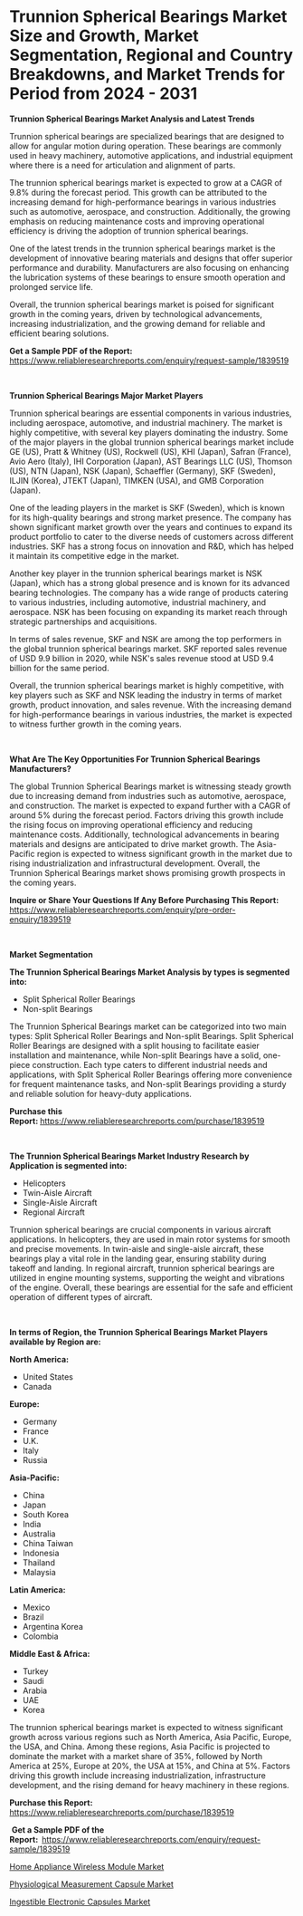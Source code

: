 <p><h1>Trunnion Spherical Bearings Market Size and Growth, Market Segmentation, Regional and Country Breakdowns, and Market Trends for Period from 2024 -  2031</h1></p><p><strong>Trunnion Spherical Bearings Market Analysis and Latest Trends</strong></p>
<p><p>Trunnion spherical bearings are specialized bearings that are designed to allow for angular motion during operation. These bearings are commonly used in heavy machinery, automotive applications, and industrial equipment where there is a need for articulation and alignment of parts.</p><p>The trunnion spherical bearings market is expected to grow at a CAGR of 9.8% during the forecast period. This growth can be attributed to the increasing demand for high-performance bearings in various industries such as automotive, aerospace, and construction. Additionally, the growing emphasis on reducing maintenance costs and improving operational efficiency is driving the adoption of trunnion spherical bearings.</p><p>One of the latest trends in the trunnion spherical bearings market is the development of innovative bearing materials and designs that offer superior performance and durability. Manufacturers are also focusing on enhancing the lubrication systems of these bearings to ensure smooth operation and prolonged service life.</p><p>Overall, the trunnion spherical bearings market is poised for significant growth in the coming years, driven by technological advancements, increasing industrialization, and the growing demand for reliable and efficient bearing solutions.</p></p>
<p><strong>Get a Sample PDF of the Report:&nbsp;</strong> <a href="https://www.reliableresearchreports.com/enquiry/request-sample/1839519">https://www.reliableresearchreports.com/enquiry/request-sample/1839519</a></p>
<p>&nbsp;</p>
<p><strong>Trunnion Spherical Bearings Major Market Players</strong></p>
<p><p>Trunnion spherical bearings are essential components in various industries, including aerospace, automotive, and industrial machinery. The market is highly competitive, with several key players dominating the industry. Some of the major players in the global trunnion spherical bearings market include GE (US), Pratt & Whitney (US), Rockwell (US), KHI (Japan), Safran (France), Avio Aero (Italy), IHI Corporation (Japan), AST Bearings LLC (US), Thomson (US), NTN (Japan), NSK (Japan), Schaeffler (Germany), SKF (Sweden), ILJIN (Korea), JTEKT (Japan), TIMKEN (USA), and GMB Corporation (Japan).</p><p>One of the leading players in the market is SKF (Sweden), which is known for its high-quality bearings and strong market presence. The company has shown significant market growth over the years and continues to expand its product portfolio to cater to the diverse needs of customers across different industries. SKF has a strong focus on innovation and R&D, which has helped it maintain its competitive edge in the market.</p><p>Another key player in the trunnion spherical bearings market is NSK (Japan), which has a strong global presence and is known for its advanced bearing technologies. The company has a wide range of products catering to various industries, including automotive, industrial machinery, and aerospace. NSK has been focusing on expanding its market reach through strategic partnerships and acquisitions.</p><p>In terms of sales revenue, SKF and NSK are among the top performers in the global trunnion spherical bearings market. SKF reported sales revenue of USD 9.9 billion in 2020, while NSK's sales revenue stood at USD 9.4 billion for the same period.</p><p>Overall, the trunnion spherical bearings market is highly competitive, with key players such as SKF and NSK leading the industry in terms of market growth, product innovation, and sales revenue. With the increasing demand for high-performance bearings in various industries, the market is expected to witness further growth in the coming years.</p></p>
<p>&nbsp;</p>
<p><strong>What Are The Key Opportunities For Trunnion Spherical Bearings Manufacturers?</strong></p>
<p><p>The global Trunnion Spherical Bearings market is witnessing steady growth due to increasing demand from industries such as automotive, aerospace, and construction. The market is expected to expand further with a CAGR of around 5% during the forecast period. Factors driving this growth include the rising focus on improving operational efficiency and reducing maintenance costs. Additionally, technological advancements in bearing materials and designs are anticipated to drive market growth. The Asia-Pacific region is expected to witness significant growth in the market due to rising industrialization and infrastructural development. Overall, the Trunnion Spherical Bearings market shows promising growth prospects in the coming years.</p></p>
<p><strong>Inquire or Share Your Questions If Any Before Purchasing This Report:</strong> <a href="https://www.reliableresearchreports.com/enquiry/pre-order-enquiry/1839519">https://www.reliableresearchreports.com/enquiry/pre-order-enquiry/1839519</a></p>
<p>&nbsp;</p>
<p><strong>Market Segmentation</strong></p>
<p><strong>The Trunnion Spherical Bearings Market Analysis by types is segmented into:</strong></p>
<p><ul><li>Split Spherical Roller Bearings</li><li>Non-split Bearings</li></ul></p>
<p><p>The Trunnion Spherical Bearings market can be categorized into two main types: Split Spherical Roller Bearings and Non-split Bearings. Split Spherical Roller Bearings are designed with a split housing to facilitate easier installation and maintenance, while Non-split Bearings have a solid, one-piece construction. Each type caters to different industrial needs and applications, with Split Spherical Roller Bearings offering more convenience for frequent maintenance tasks, and Non-split Bearings providing a sturdy and reliable solution for heavy-duty applications.</p></p>
<p><strong>Purchase this Report:&nbsp;</strong><a href="https://www.reliableresearchreports.com/purchase/1839519">https://www.reliableresearchreports.com/purchase/1839519</a></p>
<p>&nbsp;</p>
<p><strong>The Trunnion Spherical Bearings Market Industry Research by Application is segmented into:</strong></p>
<p><ul><li>Helicopters</li><li>Twin-Aisle Aircraft</li><li>Single-Aisle Aircraft</li><li>Regional Aircraft</li></ul></p>
<p><p>Trunnion spherical bearings are crucial components in various aircraft applications. In helicopters, they are used in main rotor systems for smooth and precise movements. In twin-aisle and single-aisle aircraft, these bearings play a vital role in the landing gear, ensuring stability during takeoff and landing. In regional aircraft, trunnion spherical bearings are utilized in engine mounting systems, supporting the weight and vibrations of the engine. Overall, these bearings are essential for the safe and efficient operation of different types of aircraft.</p></p>
<p>&nbsp;</p>
<p><strong>In terms of Region, the Trunnion Spherical Bearings Market Players available by Region are:</strong></p>
<p>
    <p> <strong> North America: </strong>
        <ul>
            <li>United States</li>
            <li>Canada</li>
        </ul>
        </p> 
    <p> <strong> Europe: </strong>
        <ul>
            <li>Germany</li>
            <li>France</li>
            <li>U.K.</li>
            <li>Italy</li>
            <li>Russia</li>
        </ul>
        </p> 
    <p> <strong> Asia-Pacific: </strong>
        <ul>
            <li>China</li>
            <li>Japan</li>
            <li>South Korea</li>
            <li>India</li>
            <li>Australia</li>
            <li>China Taiwan</li>
            <li>Indonesia</li>
            <li>Thailand</li>
            <li>Malaysia</li>
        </ul>
        </p> 
    <p> <strong> Latin America: </strong>
        <ul>
            <li>Mexico</li>
            <li>Brazil</li>
            <li>Argentina Korea</li>
            <li>Colombia</li>
        </ul>
        </p> 
    <p> <strong> Middle East & Africa: </strong>
        <ul>
            <li>Turkey</li>
            <li>Saudi</li>
            <li>Arabia</li>
            <li>UAE</li>
            <li>Korea</li>
        </ul>
    </p>
    </p>
<p><p>The trunnion spherical bearings market is expected to witness significant growth across various regions such as North America, Asia Pacific, Europe, the USA, and China. Among these regions, Asia Pacific is projected to dominate the market with a market share of 35%, followed by North America at 25%, Europe at 20%, the USA at 15%, and China at 5%. Factors driving this growth include increasing industrialization, infrastructure development, and the rising demand for heavy machinery in these regions.</p></p>
<p><strong>Purchase this Report: </strong><a href="https://www.reliableresearchreports.com/purchase/1839519">https://www.reliableresearchreports.com/purchase/1839519</a></p>
<p>&nbsp;<strong>Get a Sample PDF of the Report:&nbsp;&nbsp;</strong><a href="https://www.reliableresearchreports.com/enquiry/request-sample/1839519">https://www.reliableresearchreports.com/enquiry/request-sample/1839519</a></p>
<p><strong></strong></p>
<p><p><a href="https://view.publitas.com/reportprime-1/home-appliance-wireless-module-market-size-growth-and-forecast-from-2023-2030/">Home Appliance Wireless Module Market</a></p><p><a href="https://view.publitas.com/reportprime-1/physiological-measurement-capsule-market-research-report-provides-critical-insights-that-can-help-shape-business-development-and-investment-strategies/">Physiological Measurement Capsule Market</a></p><p><a href="https://view.publitas.com/reportprime-1/ingestible-electronic-capsules-market-size-growth-and-forecast-from-2023-2030/">Ingestible Electronic Capsules Market</a></p></p>